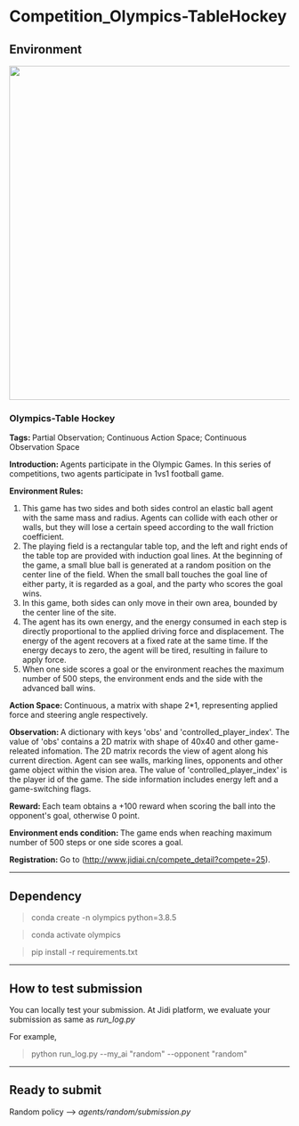 # Competition_Olympics-TableHockey

## Environment

<img src=https://jidi-images.oss-cn-beijing.aliyuncs.com/jidi/env72.gif width=600>

### Olympics-Table Hockey
<b>Tags: </b>Partial Observation; Continuous Action Space; Continuous Observation Space

<b>Introduction: </b>Agents participate in the Olympic Games. In this series of competitions, two agents participate in 1vs1 football game.

<b>Environment Rules:</b> 
1. This game has two sides and both sides control an elastic ball agent with the same mass and radius. Agents can collide with each other or walls, but they will lose a certain speed according to the wall friction coefficient. 
2. The playing field is a rectangular table top, and the left and right ends of the table top are provided with induction goal lines. At the beginning of the game, a small blue ball is generated at a random position on the center line of the field. When the small ball touches the goal line of either party, it is regarded as a goal, and the party who scores the goal wins.
3. In this game, both sides can only move in their own area, bounded by the center line of the site.
4. The agent has its own energy, and the energy consumed in each step is directly proportional to the applied driving force and displacement. The energy of the agent recovers at a fixed rate at the same time. If the energy decays to zero, the agent will be tired, resulting in failure to apply force.
5. When one side scores a goal or the environment reaches the maximum number of 500 steps, the environment ends and the side with the advanced ball wins.

<b>Action Space: </b>Continuous, a matrix with shape 2*1, representing applied force and steering angle respectively.

<b>Observation: </b>A dictionary with keys 'obs' and 'controlled_player_index'. The value of 'obs' contains a 2D matrix with shape of 40x40 and other game-releated infomation. The 2D matrix records the view of agent along his current direction. Agent can see walls, marking lines, opponents and other game object within the vision area. The value of 'controlled_player_index' is the player id of the game. The side information includes energy left and a game-switching flags.

<b>Reward: </b>Each team obtains a +100 reward when scoring the ball into the opponent's goal, otherwise 0 point.

<b>Environment ends condition: </b>The game ends when reaching maximum number of 500 steps or one side scores a goal.

<b>Registration: </b>Go to (http://www.jidiai.cn/compete_detail?compete=25).


---
## Dependency

>conda create -n olympics python=3.8.5

>conda activate olympics

>pip install -r requirements.txt

---

## How to test submission

You can locally test your submission. At Jidi platform, we evaluate your submission as same as *run_log.py*

For example,

>python run_log.py --my_ai "random" --opponent "random"

---

## Ready to submit

Random policy --> *agents/random/submission.py*
